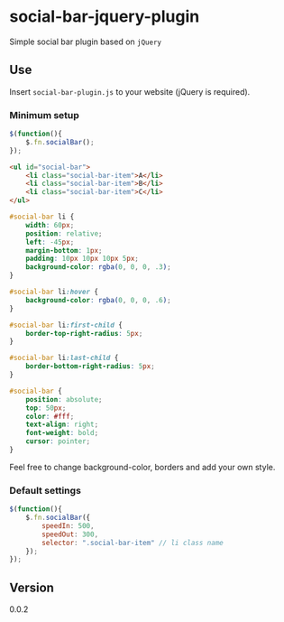 # social-bar-jquery-plugin

Simple social bar plugin based on `jQuery`

## Use

Insert `social-bar-plugin.js` to your website (jQuery is required).

### Minimum setup

```js
$(function(){
	$.fn.socialBar();
});
```

```html
<ul id="social-bar">
	<li class="social-bar-item">A</li>
	<li class="social-bar-item">B</li>
	<li class="social-bar-item">C</li>
</ul>
```

```css
#social-bar li {
	width: 60px;
	position: relative;
	left: -45px;
	margin-bottom: 1px;
	padding: 10px 10px 10px 5px;
	background-color: rgba(0, 0, 0, .3);
}

#social-bar li:hover {
	background-color: rgba(0, 0, 0, .6);
}

#social-bar li:first-child {
	border-top-right-radius: 5px;
}

#social-bar li:last-child {
	border-bottom-right-radius: 5px;
}

#social-bar {
	position: absolute;
	top: 50px;
	color: #fff;
	text-align: right;
	font-weight: bold;
	cursor: pointer;
}
```
Feel free to change background-color, borders and add your own style.

### Default settings

```js
$(function(){
	$.fn.socialBar({
		speedIn: 500,
		speedOut: 300,
		selector: ".social-bar-item" // li class name
	});
});
```

## Version

0.0.2